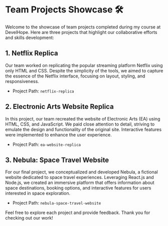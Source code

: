 # Team Projects Showcase 🛠️

Welcome to the showcase of team projects completed during my course at DevelHope. Here are three projects that highlight our collaborative efforts and skills development:

## 1. Netflix Replica

Our team worked on replicating the popular streaming platform Netflix using only HTML and CSS. Despite the simplicity of the tools, we aimed to capture the essence of the Netflix interface, focusing on layout, styling, and responsiveness.

- Project Path: `netflix-replica`

## 2. Electronic Arts Website Replica

In this project, our team recreated the website of Electronic Arts (EA) using HTML, CSS, and JavaScript. We paid close attention to detail, striving to emulate the design and functionality of the original site. Interactive features were implemented to enhance the user experience.

- Project Path: `ea-website-replica`

## 3. Nebula: Space Travel Website

For our final project, we conceptualized and developed Nebula, a fictional website dedicated to space travel experiences. Leveraging React.js and Node.js, we created an immersive platform that offers information about space destinations, booking options, and interactive features for users interested in space exploration.

- Project Path: `nebula-space-travel-website`

Feel free to explore each project and provide feedback. Thank you for checking out our work!
